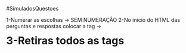 #SimuladosQuestoes

1-Numerar as escolhas -> SEM NUMERAÇÃO
2-No inicio do HTML das perguntas e respostas colocar a tag -> <h1 style="display: inline">
3-Retiras todos as tags <br>

